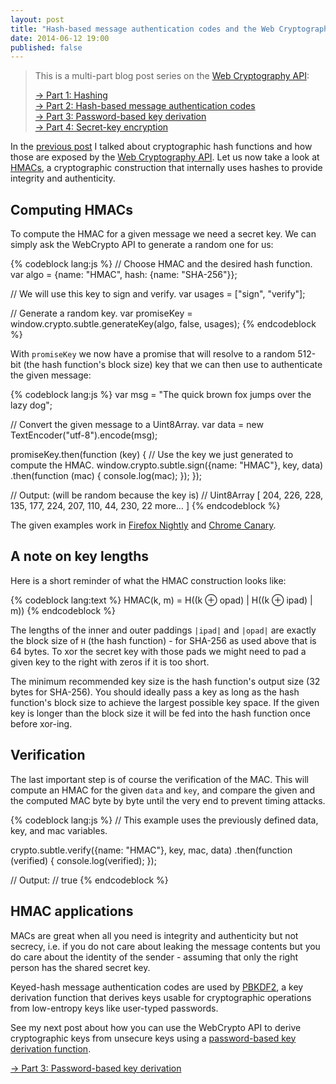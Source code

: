 ```yaml
---
layout: post
title: "Hash-based message authentication codes and the Web Cryptography API"
date: 2014-06-12 19:00
published: false
---
```


> This is a multi-part blog post series on the [Web Cryptography API](http://www.w3.org/TR/WebCryptoAPI/):
>
> [→ Part 1: Hashing](/blog/2014/06/hashing-using-the-web-cryptography-api/)  
> [→ Part 2: Hash-based message authentication codes](/blog/2014/06/hash-based-message-authentication-codes-and-the-web-cryptography-api/)  
> [→ Part 3: Password-based key derivation](/blog/2014/06/password-based-key-derivation-using-the-web-cryptography-api/)  
> [→ Part 4: Secret-key encryption](/blog/2014/06/secret-key-encryption-using-the-web-cryptography-api/)

In the [previous post](/blog/2014/06/hashing-using-the-web-cryptography-api/)
I talked about cryptographic hash functions and how those are exposed by the
[Web Cryptography API](http://www.w3.org/TR/WebCryptoAPI/). Let us now take a
look at
[HMACs](https://en.wikipedia.org/wiki/Hash-based_message_authentication_code),
a cryptographic construction that internally uses hashes to provide integrity
and authenticity.

## Computing HMACs

To compute the HMAC for a given message we need a secret key. We can simply ask
the WebCrypto API to generate a random one for us:

{% codeblock lang:js %}
// Choose HMAC and the desired hash function.
var algo = {name: "HMAC", hash: {name: "SHA-256"}};

// We will use this key to sign and verify.
var usages = ["sign", "verify"];

// Generate a random key.
var promiseKey = window.crypto.subtle.generateKey(algo, false, usages);
{% endcodeblock %}

With `promiseKey` we now have a promise that will resolve to a random 512-bit
(the hash function's block size) key that we can then use to authenticate the
given message:

{% codeblock lang:js %}
var msg = "The quick brown fox jumps over the lazy dog";

// Convert the given message to a Uint8Array.
var data = new TextEncoder("utf-8").encode(msg);

promiseKey.then(function (key) {
  // Use the key we just generated to compute the HMAC.
  window.crypto.subtle.sign({name: "HMAC"}, key, data)
    .then(function (mac) {
      console.log(mac);
    });
});

// Output: (will be random because the key is)
// Uint8Array [ 204, 226, 228, 135, 177, 224, 207, 110, 44, 230, 22 more… ]
{% endcodeblock %}

The given examples work in [Firefox Nightly](http://nightly.mozilla.org/) and
[Chrome Canary](http://www.google.com/chrome/browser/canary.html).

## A note on key lengths

Here is a short reminder of what the HMAC construction looks like:

{% codeblock lang:text %}
HMAC(k, m) = H((k ⊕ opad) | H((k ⊕ ipad) | m))
{% endcodeblock %}

The lengths of the inner and outer paddings `|ipad|` and `|opad|` are exactly
the block size of `H` (the hash function) - for SHA-256 as used above that is
64 bytes. To xor the secret key with those pads we might need to pad a given
key to the right with zeros if it is too short.

The minimum recommended key size is the hash function's output size (32 bytes
for SHA-256). You should ideally pass a key as long as the hash function's
block size to achieve the largest possible key space. If the given key is
longer than the block size it will be fed into the hash function once before
xor-ing.

## Verification

The last important step is of course the verification of the MAC. This will
compute an HMAC for the given `data` and `key`, and compare the given and the
computed MAC byte by byte until the very end to prevent timing attacks.

{% codeblock lang:js %}
// This example uses the previously defined data, key, and mac variables.

crypto.subtle.verify({name: "HMAC"}, key, mac, data)
  .then(function (verified) {
    console.log(verified);
  });

// Output:
// true
{% endcodeblock %}

## HMAC applications

MACs are great when all you need is integrity and authenticity but not secrecy,
i.e. if you do not care about leaking the message contents but you do care
about the identity of the sender - assuming that only the right person has the
shared secret key.

Keyed-hash message authentication codes are used by
[PBKDF2](https://en.wikipedia.org/wiki/PBKDF2), a key derivation function that
derives keys usable for cryptographic operations from low-entropy keys like
user-typed passwords.

See my next post about how you can use the WebCrypto API to derive
cryptographic keys from unsecure keys using a
[password-based key derivation function](https://en.wikipedia.org/wiki/PBKDF2).

[→ Part 3: Password-based key derivation](/blog/2014/06/password-based-key-derivation-using-the-web-cryptography-api/)
